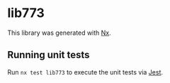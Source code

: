 # lib773

This library was generated with [Nx](https://nx.dev).

## Running unit tests

Run `nx test lib773` to execute the unit tests via [Jest](https://jestjs.io).
